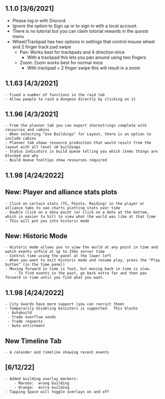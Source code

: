 ﻿## 1.1.0 [3/6/2021]
  - Please log in with Discord.
   - Ignore the option to Sign up or to sign in with a local account.
  - There is no tutorial but you can claim totorial rewards in the _quests_ menu
  - Wheel/Trackpad has two options in settings that control mouse wheel and 2 finger track pad swipe
    - Pan: Works best for trackpads and 4 direction mice
        - With a trackpad this lets you pan around using two fingers
    - Zoom: Zoom works best for normal mice
        - With trackpad + 2 finger swipe this will result in a zoom
## 1.1.63 [4/3/2021]
	- Fixed a number of functions in the raid tab
	- Allow people to raid a dungeon directly by clicking on it
## 1.1.96 [4/3/2021]
	- From the planner tab you can export sharestrings complete with resources and cabins
	- When selecting "Use Buildings" for Layout, there is an option to include cabins
	- Planner tab shows resource production that would result from the layout with all level 10 buildings
	- Status indicators in build queue telling you which items things are blocked and why
	- Build Queue tooltips show resources required
## 1.1.98 [4/24/2022]
## New: Player and alliance stats plots
	- Click on certain stats (TS, Points, Raiding) in the player or alliance tabs to see charts plotting stats over time
	- Double click on a data point (or click on a date at the bottom, which is easier to hit) to view what the world was like at that time
	- This will put you into historic mode
## New: Historic Mode
    - Historic mode allows you to view the world at any point in time and watch events unfold at up to 256x server time
	- Control time using the panel at the lower left
	- When you want to exit Historic mode and resume play, press the "Play button" (in the time panel)
	- Moving forward in time is fast, but moving back in time is slow.
		- To find events in the past, go back extra far and then pan forward in time until you find what you want.
## 1.1.98 [4/24/2022]
	- City Guards have more support (you can recruit them)
	- Temporarily disabling ministers is supported.  This blocks
	 - Autobuild
	 - Trade overflow sends
	 - Trade requests
	 - Auto enlistment
## New Timeline Tab
	- A calender and timeline showing recent events
## [6/12/22]
	- Added building overlay markers:
		- Maroon:  wrong building
		- Orange:  extra building
	- Tapping Space will toggle overlays on and off